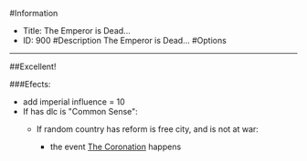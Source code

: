 #Information
 - Title: The Emperor is Dead...
 - ID: 900
#Description
The Emperor is Dead...
#Options

___
##Excellent!

###Efects:<ul><li>add imperial influence = 10</li><li>If has dlc is "Common Sense":</li><ul><li>If random country has reform is free city, and  is not at war:</li><ul><li>the event [The Coronation](../events/the_coronation.md) happens</li></ul></ul></ul>
